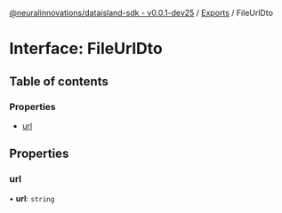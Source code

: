 [@neuralinnovations/dataisland-sdk - v0.0.1-dev25](../../README.md) / [Exports](../modules.md) / FileUrlDto

# Interface: FileUrlDto

## Table of contents

### Properties

- [url](FileUrlDto.md#url)

## Properties

### url

• **url**: `string`
